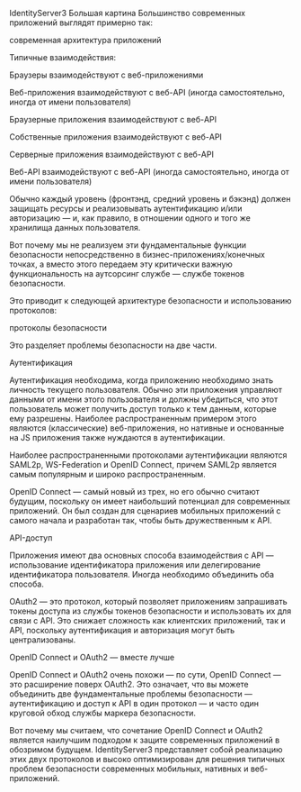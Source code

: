 IdentityServer3
Большая картина
Большинство современных приложений выглядят примерно так:

современная архитектура приложений

Типичные взаимодействия:

Браузеры взаимодействуют с веб-приложениями

Веб-приложения взаимодействуют с веб-API (иногда самостоятельно, иногда от имени пользователя)

Браузерные приложения взаимодействуют с веб-API

Собственные приложения взаимодействуют с веб-API

Серверные приложения взаимодействуют с веб-API

Веб-API взаимодействуют с веб-API (иногда самостоятельно, иногда от имени пользователя)

Обычно каждый уровень (фронтэнд, средний уровень и бэкэнд) должен защищать ресурсы и реализовывать аутентификацию и/или авторизацию — и, как правило, в отношении одного и того же хранилища данных пользователя.

Вот почему мы не реализуем эти фундаментальные функции безопасности непосредственно в бизнес-приложениях/конечных точках, а вместо этого передаем эту критически важную функциональность на аутсорсинг службе — службе токенов безопасности.

Это приводит к следующей архитектуре безопасности и использованию протоколов:

протоколы безопасности

Это разделяет проблемы безопасности на две части.

Аутентификация

Аутентификация необходима, когда приложению необходимо знать личность текущего пользователя. Обычно эти приложения управляют данными от имени этого пользователя и должны убедиться, что этот пользователь может получить доступ только к тем данным, которые ему разрешены. Наиболее распространенным примером этого являются (классические) веб-приложения, но нативные и основанные на JS приложения также нуждаются в аутентификации.

Наиболее распространенными протоколами аутентификации являются SAML2p, WS-Federation и OpenID Connect, причем SAML2p является самым популярным и широко распространенным.

OpenID Connect — самый новый из трех, но его обычно считают будущим, поскольку он имеет наибольший потенциал для современных приложений. Он был создан для сценариев мобильных приложений с самого начала и разработан так, чтобы быть дружественным к API.

API-доступ

Приложения имеют два основных способа взаимодействия с API — использование идентификатора приложения или делегирование идентификатора пользователя. Иногда необходимо объединить оба способа.

OAuth2 — это протокол, который позволяет приложениям запрашивать токены доступа из службы токенов безопасности и использовать их для связи с API. Это снижает сложность как клиентских приложений, так и API, поскольку аутентификация и авторизация могут быть централизованы.

OpenID Connect и OAuth2 — вместе лучше

OpenID Connect и OAuth2 очень похожи — по сути, OpenID Connect — это расширение поверх OAuth2. Это означает, что вы можете объединить две фундаментальные проблемы безопасности — аутентификацию и доступ к API в один протокол — и часто один круговой обход службы маркера безопасности.

Вот почему мы считаем, что сочетание OpenID Connect и OAuth2 является наилучшим подходом к защите современных приложений в обозримом будущем. IdentityServer3 представляет собой реализацию этих двух протоколов и высоко оптимизирован для решения типичных проблем безопасности современных мобильных, нативных и веб-приложений.
